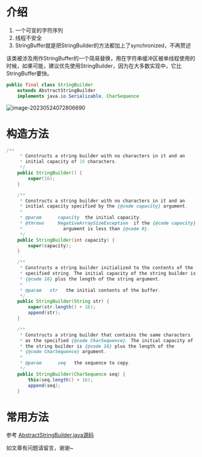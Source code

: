 # **介绍**

1. 一个可变的字符序列
2. 线程不安全
3. StringBuffer就是把StringBuilder的方法都加上了synchronized，不再赘述

该类被涉及用作StringBuffer的一个简易替换，用在字符串缓冲区被单线程使用的时候，如果可能，建议优先使用StringBuilder，因为在大多数实现中，它比StringBuffer要快。

```java
public final class StringBuilder
    extends AbstractStringBuilder
    implements java.io.Serializable, CharSequence
```

![image-20230524072806690](F:\note\image\image-20230524072806690.png)

# **构造方法**

```java
/**
     * Constructs a string builder with no characters in it and an
     * initial capacity of 16 characters.
     */
    public StringBuilder() {
        super(16);
    }

    /**
     * Constructs a string builder with no characters in it and an
     * initial capacity specified by the {@code capacity} argument.
     *
     * @param      capacity  the initial capacity.
     * @throws     NegativeArraySizeException  if the {@code capacity}
     *               argument is less than {@code 0}.
     */
    public StringBuilder(int capacity) {
        super(capacity);
    }

    /**
     * Constructs a string builder initialized to the contents of the
     * specified string. The initial capacity of the string builder is
     * {@code 16} plus the length of the string argument.
     *
     * @param   str   the initial contents of the buffer.
     */
    public StringBuilder(String str) {
        super(str.length() + 16);
        append(str);
    }

    /**
     * Constructs a string builder that contains the same characters
     * as the specified {@code CharSequence}. The initial capacity of
     * the string builder is {@code 16} plus the length of the
     * {@code CharSequence} argument.
     *
     * @param      seq   the sequence to copy.
     */
    public StringBuilder(CharSequence seq) {
        this(seq.length() + 16);
        append(seq);
    }
```

# **常用方法**

参考   [AbstractStringBuilder.java源码](https://blog.csdn.net/m0_37450089/article/details/130818791?spm=1001.2014.3001.5501)





如文章有问题请留言，谢谢~